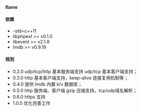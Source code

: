 #### flame


#### 依赖
* -std=c++11
* libphpext >= v0.1.0
* libevent >= v2.1.8
* lmdb >= v0.9.19

#### 规划
* 0.2.0 udp/tcp/http 基本服务端支持 udp/tcp 基本客户端支持；
* 0.3.0 http 基本客户端支持，keep-alive 连接复用机制等；
* 0.4.0 提供 lmdb 内置 k/v 数据库；
* 0.5.0 http 服务端、客户端 gzip 压缩支持，tcp/udp域名解析；
* 0.6.0 https 支持
* 1.0.0 优化完善工作
